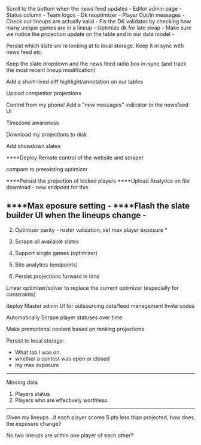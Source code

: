 Scroll to the bottom when the news feed updates - 
Editor admin page - 
Status column - 
Team logos - 
Dk reoptimizer -
Player Out/in messages -
Check our lineups are actually valid - 
Fix the DK validator by checking how many unique games are in a lineup - 
Optimize dk for late swap -
Make sure we notice the projection update on the table and in our data model - 


Persist which slate we're looking at to local storage. Keep it in sync with news feed etc.

Keep the slate dropdown and the news feed radio box in-sync (and track the most recent lineup modification)

Add a short-lived diff highlight/annotation on our tables

Upload competitor projections


Control from my phone!
Add a "new messages" indicator to the newsfeed UI

Timezone awareness

Download my projections to disk

Add showdown slates


****Deploy
Remote control of the website and scraper

compare to preexisting optimizer

****Persist the projection of locked players
****Upload Analytics on file download - new endpoint for this

****Max eposure setting -
****Flash the slate builder UI when the lineups change - 
------------
2. Optimizer parity - roster validation, set max player exposure * 


1. Scrape all available slates
3. Support single games (optimizer)
4. Site analytics (endpoints)
5. Persist projections forward in time


Linear optimizer/solver to replace the current optimizer (especially for constraints)

deploy
Master admin UI for outsourcing data/feed management 
Invite codes

Automatically Scrape player statuses over time

Make promotional content based on ranking projections

Persist to local storage:
- What tab I was on.
- whether a contest was open or closed
- my max exposure

---- 
Missing data
1) Players status
2) Players who are effectively worthless

----
Given my lineups...if each player scores 5 pts less than projected, how does the exposure change?

No two lineups are within one player of each other?